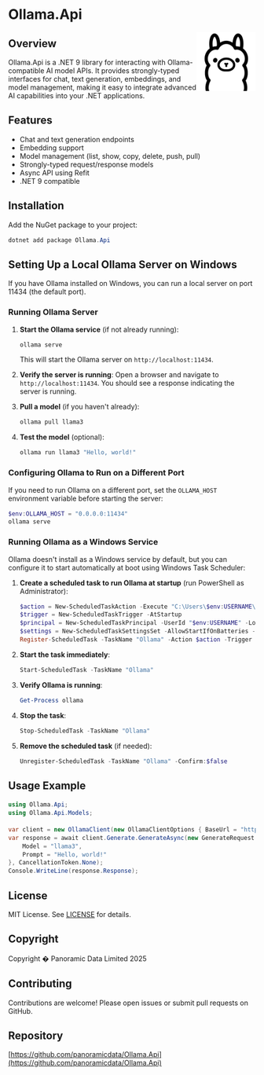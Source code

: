 # Ollama.Api

<img src="Ollama.Api/Logo.png" alt="Ollama.Api Logo" align="right" width="120" />

## Overview
Ollama.Api is a .NET 9 library for interacting with Ollama-compatible AI model APIs. It provides strongly-typed interfaces for chat, text generation, embeddings, and model management, making it easy to integrate advanced AI capabilities into your .NET applications.

## Features
- Chat and text generation endpoints
- Embedding support
- Model management (list, show, copy, delete, push, pull)
- Strongly-typed request/response models
- Async API using Refit
- .NET 9 compatible

## Installation
Add the NuGet package to your project:
```powershell
dotnet add package Ollama.Api
```

## Setting Up a Local Ollama Server on Windows

If you have Ollama installed on Windows, you can run a local server on port 11434 (the default port).

### Running Ollama Server

1. **Start the Ollama service** (if not already running):
   ```powershell
   ollama serve
   ```
   This will start the Ollama server on `http://localhost:11434`.

2. **Verify the server is running**:
   Open a browser and navigate to `http://localhost:11434`. You should see a response indicating the server is running.

3. **Pull a model** (if you haven't already):
   ```powershell
   ollama pull llama3
   ```

4. **Test the model** (optional):
   ```powershell
   ollama run llama3 "Hello, world!"
   ```

### Configuring Ollama to Run on a Different Port

If you need to run Ollama on a different port, set the `OLLAMA_HOST` environment variable before starting the server:

```powershell
$env:OLLAMA_HOST = "0.0.0.0:11434"
ollama serve
```

### Running Ollama as a Windows Service

Ollama doesn't install as a Windows service by default, but you can configure it to start automatically at boot using Windows Task Scheduler:

1. **Create a scheduled task to run Ollama at startup** (run PowerShell as Administrator):
   ```powershell
   $action = New-ScheduledTaskAction -Execute "C:\Users\$env:USERNAME\AppData\Local\Programs\Ollama\ollama.exe" -Argument "serve"
   $trigger = New-ScheduledTaskTrigger -AtStartup
   $principal = New-ScheduledTaskPrincipal -UserId "$env:USERNAME" -LogonType S4U -RunLevel Highest
   $settings = New-ScheduledTaskSettingsSet -AllowStartIfOnBatteries -DontStopIfGoingOnBatteries -ExecutionTimeLimit 0
   Register-ScheduledTask -TaskName "Ollama" -Action $action -Trigger $trigger -Principal $principal -Settings $settings -Description "Ollama language model service"
   ```

2. **Start the task immediately**:
   ```powershell
   Start-ScheduledTask -TaskName "Ollama"
   ```

3. **Verify Ollama is running**:
   ```powershell
   Get-Process ollama
   ```

4. **Stop the task**:
   ```powershell
   Stop-ScheduledTask -TaskName "Ollama"
   ```

5. **Remove the scheduled task** (if needed):
   ```powershell
   Unregister-ScheduledTask -TaskName "Ollama" -Confirm:$false
   ```

## Usage Example

```csharp
using Ollama.Api;
using Ollama.Api.Models;

var client = new OllamaClient(new OllamaClientOptions { BaseUrl = "http://localhost:11434" });
var response = await client.Generate.GenerateAsync(new GenerateRequest {
    Model = "llama3",
    Prompt = "Hello, world!"
}, CancellationToken.None);
Console.WriteLine(response.Response);
```

## License
MIT License. See [LICENSE](LICENSE) for details.

## Copyright
Copyright � Panoramic Data Limited 2025

## Contributing
Contributions are welcome! Please open issues or submit pull requests on GitHub.

## Repository
[https://github.com/panoramicdata/Ollama.Api](https://github.com/panoramicdata/Ollama.Api)